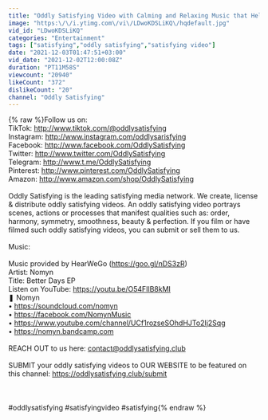 ```yaml
---
title: "Oddly Satisfying Video with Calming and Relaxing Music that Helps to Fall Asleep Ep2"
image: "https:\/\/i.ytimg.com\/vi\/LDwoKDSLiKQ\/hqdefault.jpg"
vid_id: "LDwoKDSLiKQ"
categories: "Entertainment"
tags: ["satisfying","oddly satisfying","satisfying video"]
date: "2021-12-03T01:47:51+03:00"
vid_date: "2021-12-02T12:00:08Z"
duration: "PT11M58S"
viewcount: "20940"
likeCount: "372"
dislikeCount: "20"
channel: "Oddly Satisfying"
---
```

{% raw %}Follow us on:<br />TikTok: <a rel="nofollow" target="blank" href="http://www.tiktok.com/@oddlysatisfying">http://www.tiktok.com/@oddlysatisfying</a><br />Instagram: <a rel="nofollow" target="blank" href="http://www.instagram.com/oddlysarisfying">http://www.instagram.com/oddlysarisfying</a><br />Facebook: <a rel="nofollow" target="blank" href="http://www.facebook.com/OddlySatisfying">http://www.facebook.com/OddlySatisfying</a><br />Twitter: <a rel="nofollow" target="blank" href="http://www.twitter.com/OddlySatisfying">http://www.twitter.com/OddlySatisfying</a><br />Telegram: <a rel="nofollow" target="blank" href="http://www.t.me/OddlySatisfying">http://www.t.me/OddlySatisfying</a><br />Pinterest: <a rel="nofollow" target="blank" href="http://www.pinterest.com/OddlySatisfying">http://www.pinterest.com/OddlySatisfying</a><br />Amazon: <a rel="nofollow" target="blank" href="http://www.amazon.com/shop/OddlySatisfying">http://www.amazon.com/shop/OddlySatisfying</a><br /><br />Oddly Satisfying is the leading satisfying media network. We create, license &amp; distribute oddly satisfying videos. An oddly satisfying video portrays scenes, actions or processes that manifest qualities such as: order, harmony, symmetry, smoothness, beauty &amp; perfection. If you film or have filmed such oddly satisfying videos, you can submit or sell them to us.<br /><br />Music:<br /><br />Music provided by HearWeGo (<a rel="nofollow" target="blank" href="https://goo.gl/nDS3zR)">https://goo.gl/nDS3zR)</a><br />Artist: Nomyn  <br />Title: Better Days EP<br />Listen on YouTube: <a rel="nofollow" target="blank" href="https://youtu.be/O54FIlB8kMI">https://youtu.be/O54FIlB8kMI</a><br />❚ Nomyn<br />• <a rel="nofollow" target="blank" href="https://soundcloud.com/nomyn">https://soundcloud.com/nomyn</a><br />• <a rel="nofollow" target="blank" href="https://facebook.com/NomynMusic">https://facebook.com/NomynMusic</a><br />• <a rel="nofollow" target="blank" href="https://www.youtube.com/channel/UCf1rozseSOhdHJTo2Ij2Sqg">https://www.youtube.com/channel/UCf1rozseSOhdHJTo2Ij2Sqg</a><br />• <a rel="nofollow" target="blank" href="https://nomyn.bandcamp.com">https://nomyn.bandcamp.com</a><br /><br />REACH OUT to us here: contact@oddlysatisfying.club<br /><br />SUBMIT your oddly satisfying videos to OUR WEBSITE to be featured on this channel: <a rel="nofollow" target="blank" href="https://oddlysatisfying.club/submit">https://oddlysatisfying.club/submit</a><br /><br /><br /><br />#oddlysatisfying #satisfyingvideo #satisfying{% endraw %}
